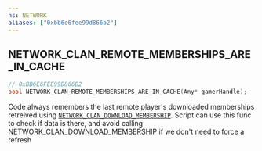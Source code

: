 ```yaml
---
ns: NETWORK
aliases: ["0xbb6e6fee99d866b2"]
---
```

## NETWORK_CLAN_REMOTE_MEMBERSHIPS_ARE_IN_CACHE

```c
// 0xBB6E6FEE99D866B2
bool NETWORK_CLAN_REMOTE_MEMBERSHIPS_ARE_IN_CACHE(Any* gamerHandle);
```

Code always remembers the last remote player's downloaded memberships retreived using [`NETWORK_CLAN_DOWNLOAD_MEMBERSHIP`](#_0xA989044E70010ABE). Script can use this func to check if data is there, and avoid calling NETWORK_CLAN_DOWNLOAD_MEMBERSHIP if we don't need to force a refresh

